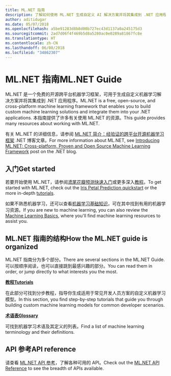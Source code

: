 ```yaml
---
title: ML.NET 指南
description: 了解如何使用 ML.NET 生成自定义 AI 解决方案并将其集成到 .NET 应用程序。
author: aditidugar
ms.date: 05/07/2018
ms.openlocfilehash: a5be91283d8b8d00b727ec43d1137a0a245175d3
ms.sourcegitcommit: 2ad7d06f4f469b5d8a5280ac0e0289a81867fc8e
ms.translationtype: HT
ms.contentlocale: zh-CN
ms.lasthandoff: 06/08/2018
ms.locfileid: "34862307"
---
```

# <a name="mlnet-guide"></a><span data-ttu-id="7cedf-103">ML.NET 指南</span><span class="sxs-lookup"><span data-stu-id="7cedf-103">ML.NET Guide</span></span>

<span data-ttu-id="7cedf-104">ML.NET 是一个免费的开源跨平台机器学习框架，可用于生成自定义机器学习解决方案并将其集成到 .NET 应用程序。</span><span class="sxs-lookup"><span data-stu-id="7cedf-104">ML.NET is a free, open-source, and cross-platform machine learning framework that enables you to build custom machine learning solutions and integrate them into your .NET applications.</span></span> <span data-ttu-id="7cedf-105">本指南提供了许多有关使用 ML.NET 的资源。</span><span class="sxs-lookup"><span data-stu-id="7cedf-105">This guide provides many resources about working with ML.NET.</span></span>

<span data-ttu-id="7cedf-106">有关 ML.NET 的详细信息，请参阅 [ML.NET 简介：经验证的跨平台开源机器学习框架](https://blogs.msdn.microsoft.com/dotnet/2018/05/07/introducing-ml-net-cross-platform-proven-and-open-source-machine-learning-framework/) .NET 博客文章。</span><span class="sxs-lookup"><span data-stu-id="7cedf-106">For more information about ML.NET, see [Introducing ML.NET: Cross-platform, Proven and Open Source Machine Learning Framework](https://blogs.msdn.microsoft.com/dotnet/2018/05/07/introducing-ml-net-cross-platform-proven-and-open-source-machine-learning-framework/) post on the .NET blog.</span></span>

## <a name="get-started"></a><span data-ttu-id="7cedf-107">入门</span><span class="sxs-lookup"><span data-stu-id="7cedf-107">Get started</span></span>

<span data-ttu-id="7cedf-108">若要开始使用 ML.NET，请参阅[鸢尾花瓣预测快速入门](https://www.microsoft.com/net/learn/apps/machine-learning-and-ai/ml-dotnet/get-started)或更多深入[教程](tutorials/index.md)。</span><span class="sxs-lookup"><span data-stu-id="7cedf-108">To get started with ML.NET, check out the [Iris Petal Prediction quickstart](https://www.microsoft.com/net/learn/apps/machine-learning-and-ai/ml-dotnet/get-started) or the more in-depth [tutorials](tutorials/index.md).</span></span>

<span data-ttu-id="7cedf-109">如果不熟悉机器学习，还可以查看[机器学习基础知识](resources/basics.md)，可在其中找到有用的机器学习资源。</span><span class="sxs-lookup"><span data-stu-id="7cedf-109">If you are new to machine learning, you can also review the [Machine Learning Basics](resources/basics.md), where you'll find machine learning resources to assist you.</span></span>

## <a name="how-the-mlnet-guide-is-organized"></a><span data-ttu-id="7cedf-110">ML.NET 指南的结构</span><span class="sxs-lookup"><span data-stu-id="7cedf-110">How the ML.NET guide is organized</span></span>

<span data-ttu-id="7cedf-111">ML.NET 指南分为多个部分。</span><span class="sxs-lookup"><span data-stu-id="7cedf-111">There are several sections in the ML.NET Guide.</span></span> <span data-ttu-id="7cedf-112">可以按顺序阅读，也可以直接跳到最感兴趣的部分。</span><span class="sxs-lookup"><span data-stu-id="7cedf-112">You can read them in order, or jump directly to what interests you the most.</span></span>

<span data-ttu-id="7cedf-113">**[教程](tutorials/index.md)**</span><span class="sxs-lookup"><span data-stu-id="7cedf-113">**[Tutorials](tutorials/index.md)**</span></span>

<span data-ttu-id="7cedf-114">在此部分可找到分步教程，指导你生成适用于常见开发人员方案的自定义机器学习模型。</span><span class="sxs-lookup"><span data-stu-id="7cedf-114">In this section, you find step-by-step tutorials that guide you through building custom machine learning models for common developer scenarios.</span></span>

<span data-ttu-id="7cedf-115">**[术语表](resources/glossary.md)**</span><span class="sxs-lookup"><span data-stu-id="7cedf-115">**[Glossary](resources/glossary.md)**</span></span>

<span data-ttu-id="7cedf-116">可找到机器学习术语及其定义的列表。</span><span class="sxs-lookup"><span data-stu-id="7cedf-116">Find a list of machine learning terminology and their definitions.</span></span>

## <a name="api-reference"></a><span data-ttu-id="7cedf-117">API 参考</span><span class="sxs-lookup"><span data-stu-id="7cedf-117">API reference</span></span>

<span data-ttu-id="7cedf-118">请查看 [ML.NET API 参考](https://docs.microsoft.com/dotnet/api/?view=ml-dotnet)，了解各种可用的 API。</span><span class="sxs-lookup"><span data-stu-id="7cedf-118">Check out the [ML.NET API Reference](https://docs.microsoft.com/dotnet/api/?view=ml-dotnet) to see the breadth of APIs available.</span></span>
